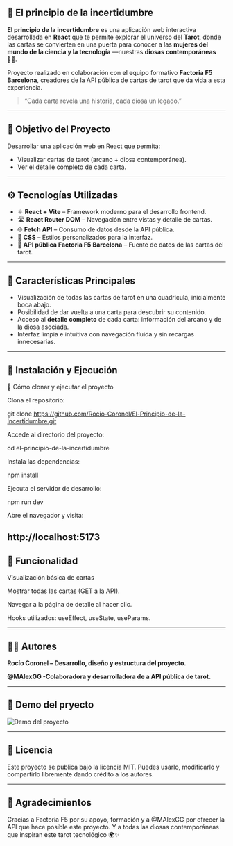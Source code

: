 ## 🔮 El principio de la incertidumbre

**El principio de la incertidumbre** es una aplicación web interactiva desarrollada en **React** que te permite explorar el universo del **Tarot**, donde las cartas se convierten en una puerta para conocer a las **mujeres del mundo de la ciencia y la tecnología** —nuestras **diosas contemporáneas 👩‍🔬**.

Proyecto realizado en colaboración con el equipo formativo **Factoria F5 Barcelona**, creadores de la API pública de cartas de tarot que da vida a esta experiencia.

> “Cada carta revela una historia, cada diosa un legado.”

---

## 🌟 Objetivo del Proyecto

Desarrollar una aplicación web en React que permita:
- Visualizar cartas de tarot (arcano + diosa contemporánea).
- Ver el detalle completo de cada carta.

---

## ⚙️ Tecnologías Utilizadas

- ⚛️ **React + Vite** – Framework moderno para el desarrollo frontend.
- 🛣️ **React Router DOM** – Navegación entre vistas y detalle de cartas.
- 🌐 **Fetch API** – Consumo de datos desde la API pública.
- 🎨 **CSS** – Estilos personalizados para la interfaz.
- 🔗 **API pública Factoria F5 Barcelona** – Fuente de datos de las cartas del tarot.

---

## 💫 Características Principales

- Visualización de todas las cartas de tarot en una cuadrícula, inicialmente boca abajo.
- Posibilidad de dar vuelta a una carta para descubrir su contenido.
- Acceso al **detalle completo** de cada carta: información del arcano y de la diosa asociada.
- Interfaz limpia e intuitiva con navegación fluida y sin recargas innecesarias.

---
## 🧩 Instalación y Ejecución


🔧 Cómo clonar y ejecutar el proyecto

Clona el repositorio:

git clone https://github.com/Rocio-Coronel/El-Principio-de-la-Incertidumbre.git


Accede al directorio del proyecto:

cd el-principio-de-la-incertidumbre


Instala las dependencias:

npm install


Ejecuta el servidor de desarrollo:

npm run dev


Abre el navegador y visita:

http://localhost:5173
---

## 🎴  Funcionalidad
 Visualización básica de cartas

Mostrar todas las cartas (GET a la API).

Navegar a la página de detalle al hacer clic.

Hooks utilizados: useEffect, useState, useParams.

---

##  👩‍💻 Autores

**Rocío Coronel – Desarrollo, diseño y estructura del proyecto.**

**@MAlexGG -Colaboradora y desarrolladora de a API pública de tarot.**


---

## 📸 Demo del pryecto

![Demo del proyecto]("../assets/img/DEMO.gif")

---

## 🪪 Licencia

Este proyecto se publica bajo la licencia MIT.
Puedes usarlo, modificarlo y compartirlo libremente dando crédito a los autores.

---

## 💖 Agradecimientos

Gracias a Factoria F5 por su apoyo, formación y a @MAlexGG por ofrecer la API que hace posible este proyecto.
Y a todas las diosas contemporáneas que inspiran este tarot tecnológico 🌍✨
